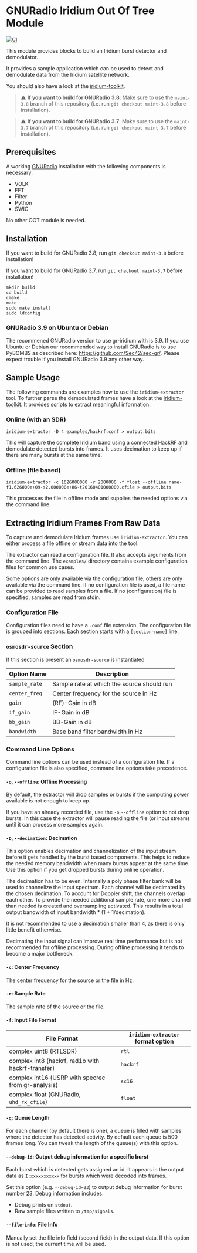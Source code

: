 # GNURadio Iridium Out Of Tree Module

[![CI](https://github.com/muccc/gr-iridium/actions/workflows/ci.yml/badge.svg)](https://github.com/muccc/gr-iridium/actions/workflows/ci.yml)

This module provides blocks to build an Iridium burst detector and demodulator.

It provides a sample application which can be used to detect and demodulate data from the Iridium satellite network.

You should also have a look at the [iridium-toolkit](https://github.com/muccc/iridium-toolkit).

> :warning: **If you want to build for GNURadio 3.8**: Make sure to use the `maint-3.8` branch of this repository (i.e. run `git checkout maint-3.8` before installation).

> :warning: **If you want to build for GNURadio 3.7**: Make sure to use the `maint-3.7` branch of this repository (i.e. run `git checkout maint-3.7` before installation).

## Prerequisites
A working [GNURadio](https://gnuradio.org) installation with the following components is necessary:

 - VOLK
 - FFT
 - Filter
 - Python
 - SWIG

No other OOT module is needed.

## Installation
If you want to build for GNURadio 3.8, run `git checkout maint-3.8` before installation!

If you want to build for GNURadio 3.7, run `git checkout maint-3.7` before installation!

```
mkdir build
cd build
cmake ..
make
sudo make install
sudo ldconfig
```

### GNURadio 3.9 on Ubuntu or Debian
The recommened GNURadio version to use gr-iridium with is 3.9. If you use Ubuntu or Debian our recommended way to install GNURadio is to use PyBOMBS as described here: https://github.com/Sec42/sec-gr/. Please expect trouble if you install GNURadio 3.9 any other way.

## Sample Usage
The following commands are examples how to use the `iridium-extractor` tool. To further parse the demodulated frames have a look at the [iridium-toolkit](https://github.com/muccc/iridium-toolkit). It provides scripts to extract meaningful information.

### Online (with an SDR)

`iridium-extractor -D 4 examples/hackrf.conf > output.bits`

This will capture the complete Iridium band using a connected HackRF and demodulate detected bursts into frames. It uses decimation to keep up if there are many bursts at the same time.

### Offline (file based)
`iridium-extractor -c 1626000000 -r 2000000 -f float --offline name-f1.626000e+09-s2.000000e+06-t20160401000000.cfile > output.bits`

This processes the file in offline mode and supplies the needed options via the command line.

## Extracting Iridium Frames From Raw Data

To capture and demodulate Iridium frames use `iridium-extractor`. You can either process a file offline or stream data into the tool.

The extractor can read a configuration file. It also accepts arguments from the command line.
The `examples/` directory contains example configuration files for common use cases.

Some options are only available via the configuration file, others are only available via the command line. If no configuration file is used, a file name can be provided to read samples from a file. If no (configuration) file is specified, samples are read from stdin.

### Configuration File
Configuration files need to have a `.conf` file extension.
The configuration file is grouped into sections. Each section starts with a `[section-name]` line.
### `osmosdr-source` Section

If this section is present an `osmosdr-source` is instantiated

| Option Name      | Description                                |
|------------------|--------------------------------------------|
| `sample_rate`    | Sample rate at which the source should run |
| `center_freq`    | Center frequency for the source in Hz      |
| `gain`           | (RF)-Gain in dB                            |
| `if_gain`        | IF-Gain in dB                              |
| `bb_gain`        | BB-Gain in dB                              |
| `bandwidth`      | Base band filter bandwidth in Hz           |


### Command Line Options
Command line options can be used instead of a configuration file. If a configuration file is also specified, command line options take precedence.

#### `-o`, `--offline`: Offline Processing
By default, the extractor will drop samples or bursts if the computing power available is not enough to keep up.

If you have an already recorded file, use the `-o`,`--offline` option to not drop bursts. In this case the extractor will pause reading the file (or input stream) until it can process more samples again.

#### `-D`, `--decimation`: Decimation
This option enables decimation and channelization of the input stream before it gets handled by the burst based components. This helps to reduce the needed memory bandwidth when many bursts appear at the same time. Use this option if you get dropped bursts during online operation.

The decimation has to be even. Internally a poly phase filter bank will be used to channelize the input spectrum. Each channel will be decimated by the chosen decimation. To account for Doppler shift, the channels overlap each other. To provide the needed additional sample rate, one more channel than needed is created and oversampling activated. This results in a total output bandwidth of input bandwidth * (1 + 1/decimation).

It is not recommended to use a decimation smaller than 4, as there is only little benefit otherwise.

Decimating the input signal can improve real time performance but is not recommended for offline processing. During offline processing it tends to become a major bottleneck.

#### `-c`: Center Frequency
The center frequency for the source or the file in Hz.

#### `-r`: Sample Rate
The sample rate of the source or the file.

#### `-f`: Input File Format
| File Format                                        | `iridium-extractor` format option |
|----------------------------------------------------|-----------------------------------|
| complex uint8 (RTLSDR)                             | `rtl`                             |
| complex int8 (hackrf, rad1o with hackrf-transfer)  | `hackrf`                          |
| complex int16 (USRP with specrec from gr-analysis) | `sc16`                            |
| complex float (GNURadio, `uhd_rx_cfile`)           | `float`                           |

#### `-q`: Queue Length
For each channel (by default there is one), a queue is filled with samples where the detector has detected activity. By default each queue is 500 frames long. You can tweak the length of the queue(s) with this option.

#### `--debug-id`: Output debug information for a specific burst
Each burst which is detected gets assigned an id. It appears in the output data as `I:xxxxxxxxxxx` for bursts which were decoded into frames.

Set this option (e.g. `--debug-id=23`) to output debug information for burst number 23. Debug information includes:

 - Debug prints on `stdout`.
 - Raw sample files written to `/tmp/signals`.

#### `--file-info`: File Info
Manually set the file info field (second field) in the output data. If this option is not used, the current time will be used.
